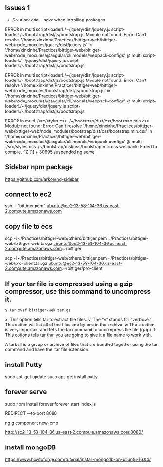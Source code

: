 ## Issues 1
- Solution: add --save when installing packages

ERROR in multi script-loader!./~/jquery/dist/jquery.js script-loader!./~/bootstrap/dist/js/bootstrap.js
Module not found: Error: Can't resolve '/home/xinxinhe/Practices/bittiger-web/bittiger-web/node_modules/jquery/dist/jquery.js' in '/home/xinxinhe/Practices/bittiger-web/bittiger-web/node_modules/@angular/cli/models/webpack-configs'
 @ multi script-loader!./~/jquery/dist/jquery.js script-loader!./~/bootstrap/dist/js/bootstrap.js

ERROR in multi script-loader!./~/jquery/dist/jquery.js script-loader!./~/bootstrap/dist/js/bootstrap.js
Module not found: Error: Can't resolve '/home/xinxinhe/Practices/bittiger-web/bittiger-web/node_modules/bootstrap/dist/js/bootstrap.js' in '/home/xinxinhe/Practices/bittiger-web/bittiger-web/node_modules/@angular/cli/models/webpack-configs'
 @ multi script-loader!./~/jquery/dist/jquery.js script-loader!./~/bootstrap/dist/js/bootstrap.js

ERROR in multi ./src/styles.css ./~/bootstrap/dist/css/bootstrap.min.css
Module not found: Error: Can't resolve '/home/xinxinhe/Practices/bittiger-web/bittiger-web/node_modules/bootstrap/dist/css/bootstrap.min.css' in '/home/xinxinhe/Practices/bittiger-web/bittiger-web/node_modules/@angular/cli/models/webpack-configs'
 @ multi ./src/styles.css ./~/bootstrap/dist/css/bootstrap.min.css
webpack: Failed to compile.
^Z
[1]  + 30695 suspended  ng serve


## Sidebar npm package
https://github.com/arkon/ng-sidebar

## connect to ec2
ssh -i "bittiger.pem" ubuntu@ec2-13-58-104-36.us-east-2.compute.amazonaws.com

## copy file to ecs
scp -i ~/Practices/bittiger-web/others/bittiger.pem ~/Practices/bittiger-web/bittiger-web.tar.gz ubuntu@ec2-13-58-104-36.us-east-2.compute.amazonaws.com:~/bittiger

scp -i ~/Practices/bittiger-web/others/bittiger.pem ~/Practices/bittiger-web/pro-client.tar.gz ubuntu@ec2-13-58-104-36.us-east-2.compute.amazonaws.com:~/bittiger/pro-client

## If your tar file is compressed using a gzip compressor, use this command to uncompress it.

`$ tar xvzf bittiger-web.tar.gz`

x: This option tells tar to extract the files.
v: The “v” stands for “verbose.” This option will list all of the files one by one in the archive.
z: The z option is very important and tells the tar command to uncompress the file (gzip).
f: This options tells tar that you are going to give it a file name to work with.

A tarball is a group or archive of files that are bundled together using the tar command and have the .tar file extension.


## install Putty
sudo apt-get update
sudo apt-get install putty

## forever serve
sudo npm install forever
forever start index.js


REDIRECT --to-port 8080

ng g component new-cmp

http://ec2-13-58-104-36.us-east-2.compute.amazonaws.com:8080/


## install mongoDB

https://www.howtoforge.com/tutorial/install-mongodb-on-ubuntu-16.04/